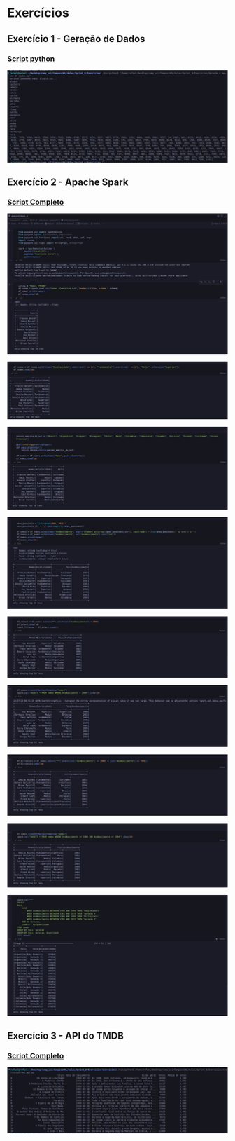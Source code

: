 # Exercícios

## Exercício 1 - Geração de Dados

### [Script python](./Exercicio_geracao_e_masssa_de_dados/script_completo.py)

![Execução](./Exercicio_geracao_e_masssa_de_dados/Screenshot%20from%202024-07-15%2017-24-09.png)

## Exercício 2 - Apache Spark

### [Script Completo](./Exercicio_spark/exercicio2.ipynb)

![](./Exercicio_spark/Etapa1&2.png)

![](./Exercicio_spark/Etapa3.png)

![](./Exercicio_spark/Etapa4.png)

![](./Exercicio_spark/Etapa5.png)

![](./Exercicio_spark/Etapa6.png)

![](./Exercicio_spark/Etapa7.png)

![](./Exercicio_spark/Etapa8.png)

![](./Exercicio_spark/Etapa9.png)

![](./Exercicio_spark/Etapa10.png)


## Exercício 3 - API do TMDB

### [Script Completo](./Exercicio_API_TMDB/codigo_conexao.py)

![Execução](./Exercicio_API_TMDB/Screenshot%20from%202024-07-15%2017-30-47.png)
